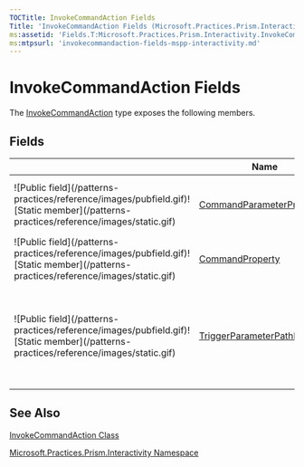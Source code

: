 ```yaml
---
TOCTitle: InvokeCommandAction Fields
Title: 'InvokeCommandAction Fields (Microsoft.Practices.Prism.Interactivity)'
ms:assetid: 'Fields.T:Microsoft.Practices.Prism.Interactivity.InvokeCommandAction'
ms:mtpsurl: 'invokecommandaction-fields-mspp-interactivity.md'
---
```


# InvokeCommandAction Fields

The [InvokeCommandAction](/patterns-practices/reference/invokecommandaction-class-mspp-interactivity) type exposes the following members.

## Fields

<table>

<thead>
<tr class="header">
<th> </th>
<th>Name</th>
<th>Description</th>
</tr>
</thead>
<tbody>
<tr class="odd">
<td>![Public field](/patterns-practices/reference/images/pubfield.gif)![Static member](/patterns-practices/reference/images/static.gif)</td>
<td><a href="https://msdn.microsoft.com/library/microsoft.practices.prism.interactivity.invokecommandaction.commandparameterproperty">CommandParameterProperty</a></td>
<td><div class="summary">
Dependency property identifying the command parameter to supply on command execution.
</div></td>
</tr>
<tr class="even">
<td>![Public field](/patterns-practices/reference/images/pubfield.gif)![Static member](/patterns-practices/reference/images/static.gif)</td>
<td><a href="https://msdn.microsoft.com/library/microsoft.practices.prism.interactivity.invokecommandaction.commandproperty">CommandProperty</a></td>
<td><div class="summary">
Dependency property identifying the command to execute when invoked.
</div></td>
</tr>
<tr class="odd">
<td>![Public field](/patterns-practices/reference/images/pubfield.gif)![Static member](/patterns-practices/reference/images/static.gif)</td>
<td><a href="https://msdn.microsoft.com/library/microsoft.practices.prism.interactivity.invokecommandaction.triggerparameterpathproperty">TriggerParameterPathProperty</a></td>
<td><div class="summary">
Dependency property identifying the TriggerParameterPath to be parsed to identify the child property of the trigger parameter to be used as the command parameter.
</div></td>
</tr>
</tbody>
</table>

## See Also

[InvokeCommandAction Class](/patterns-practices/reference/invokecommandaction-class-mspp-interactivity)

[Microsoft.Practices.Prism.Interactivity Namespace](/patterns-practices/reference/mspp-interactivity-namespace)